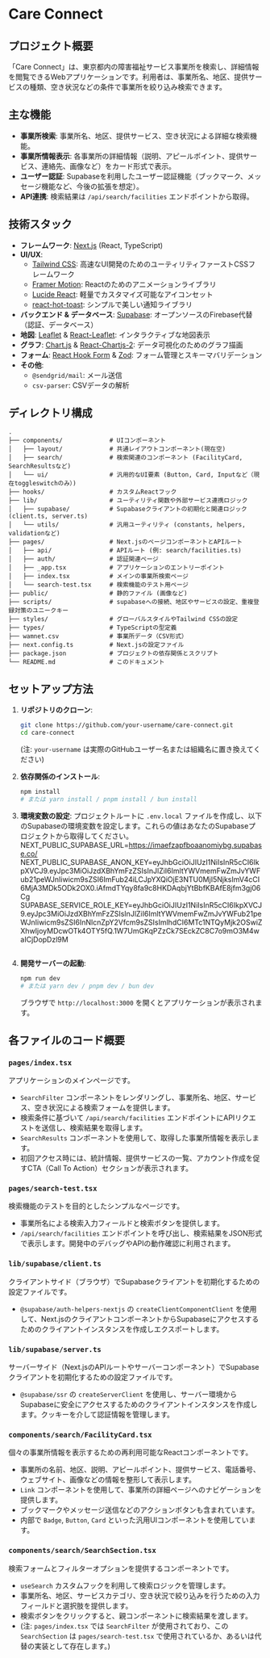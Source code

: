 # Care Connect

## プロジェクト概要

「Care Connect」は、東京都内の障害福祉サービス事業所を検索し、詳細情報を閲覧できるWebアプリケーションです。利用者は、事業所名、地区、提供サービスの種類、空き状況などの条件で事業所を絞り込み検索できます。

## 主な機能

*   **事業所検索**: 事業所名、地区、提供サービス、空き状況による詳細な検索機能。
*   **事業所情報表示**: 各事業所の詳細情報（説明、アピールポイント、提供サービス、連絡先、画像など）をカード形式で表示。
*   **ユーザー認証**: Supabaseを利用したユーザー認証機能（ブックマーク、メッセージ機能など、今後の拡張を想定）。
*   **API連携**: 検索結果は `/api/search/facilities` エンドポイントから取得。

## 技術スタック

*   **フレームワーク**: [Next.js](https://nextjs.org/) (React, TypeScript)
*   **UI/UX**:
    *   [Tailwind CSS](https://tailwindcss.com/): 高速なUI開発のためのユーティリティファーストCSSフレームワーク
    *   [Framer Motion](https://www.framer.com/motion/): Reactのためのアニメーションライブラリ
    *   [Lucide React](https://lucide.dev/): 軽量でカスタマイズ可能なアイコンセット
    *   [react-hot-toast](https://react-hot-toast.com/): シンプルで美しい通知ライブラリ
*   **バックエンド & データベース**: [Supabase](https://supabase.com/): オープンソースのFirebase代替（認証、データベース）
*   **地図**: [Leaflet](https://leafletjs.com/) & [React-Leaflet](https://react-leaflet.js.org/): インタラクティブな地図表示
*   **グラフ**: [Chart.js](https://www.chartjs.org/) & [React-Chartjs-2](https://react-chartjs-2.js.org/): データ可視化のためのグラフ描画
*   **フォーム**: [React Hook Form](https://react-hook-form.com/) & [Zod](https://zod.dev/): フォーム管理とスキーマバリデーション
*   **その他**:
    *   `@sendgrid/mail`: メール送信
    *   `csv-parser`: CSVデータの解析

## ディレクトリ構成

```
.
├── components/             # UIコンポーネント
│   ├── layout/             # 共通レイアウトコンポーネント(現在空)
│   ├── search/             # 検索関連のコンポーネント (FacilityCard, SearchResultsなど)
│   └── ui/                 # 汎用的なUI要素 (Button, Card, Inputなど（現在toggleswitchのみ）)
├── hooks/                  # カスタムReactフック
├── lib/                    # ユーティリティ関数や外部サービス連携ロジック
│   ├── supabase/           # Supabaseクライアントの初期化と関連ロジック (client.ts, server.ts)
│   └── utils/              # 汎用ユーティリティ (constants, helpers, validationなど)
├── pages/                  # Next.jsのページコンポーネントとAPIルート
│   ├── api/                # APIルート (例: search/facilities.ts)
│   ├── auth/               # 認証関連ページ
│   ├── _app.tsx            # アプリケーションのエントリーポイント
│   ├── index.tsx           # メインの事業所検索ページ
│   └── search-test.tsx     # 検索機能のテスト用ページ
├── public/                 # 静的ファイル (画像など)
├── scripts/                # supabaseへの接続、地区やサービスの設定、重複登録対策のユニークキー
├── styles/                 # グローバルスタイルやTailwind CSSの設定
├── types/                  # TypeScriptの型定義
├── wamnet.csv              # 事業所データ（CSV形式）
├── next.config.ts          # Next.jsの設定ファイル
├── package.json            # プロジェクトの依存関係とスクリプト
└── README.md               # このドキュメント
```

## セットアップ方法

1.  **リポジトリのクローン**:
    ```bash
    git clone https://github.com/your-username/care-connect.git
    cd care-connect
    ```
    (注: `your-username` は実際のGitHubユーザー名または組織名に置き換えてください)

2.  **依存関係のインストール**:
    ```bash
    npm install
    # または yarn install / pnpm install / bun install
    ```

3.  **環境変数の設定**:
    プロジェクトルートに `.env.local` ファイルを作成し、以下のSupabaseの環境変数を設定します。これらの値はあなたのSupabaseプロジェクトから取得してください。
    NEXT_PUBLIC_SUPABASE_URL=https://imaefzapfboaanomiybg.supabase.co/
    NEXT_PUBLIC_SUPABASE_ANON_KEY=eyJhbGciOiJIUzI1NiIsInR5cCI6IkpXVCJ9.eyJpc3MiOiJzdXBhYmFzZSIsInJlZiI6ImltYWVmemFwZmJvYWFub21peWJnIiwicm9sZSI6ImFub24iLCJpYXQiOjE3NTU0MjI5NjksImV4cCI6MjA3MDk5ODk2OX0.iAfmdTYqy8fa9c8HKDAqbjYtBbfKBAfE8jfm3gj06Cg
    SUPABASE_SERVICE_ROLE_KEY=eyJhbGciOiJIUzI1NiIsInR5cCI6IkpXVCJ9.eyJpc3MiOiJzdXBhYmFzZSIsInJlZiI6ImltYWVmemFwZmJvYWFub21peWJnIiwicm9sZSI6InNlcnZpY2Vfcm9sZSIsImlhdCI6MTc1NTQyMjk2OSwiZXhwIjoyMDcwOTk4OTY5fQ.1W7UmGKqPZzCk7SEckZC8C7o9mO3M4waICjDopDzl9M
    ```

4.  **開発サーバーの起動**:
    ```bash
    npm run dev
    # または yarn dev / pnpm dev / bun dev
    ```
    ブラウザで `http://localhost:3000` を開くとアプリケーションが表示されます。

## 各ファイルのコード概要

### `pages/index.tsx`

アプリケーションのメインページです。

*   `SearchFilter` コンポーネントをレンダリングし、事業所名、地区、サービス、空き状況による検索フォームを提供します。
*   検索条件に基づいて `/api/search/facilities` エンドポイントにAPIリクエストを送信し、検索結果を取得します。
*   `SearchResults` コンポーネントを使用して、取得した事業所情報を表示します。
*   初回アクセス時には、統計情報、提供サービスの一覧、アカウント作成を促すCTA（Call To Action）セクションが表示されます。

### `pages/search-test.tsx`

検索機能のテストを目的としたシンプルなページです。

*   事業所名による検索入力フィールドと検索ボタンを提供します。
*   `/api/search/facilities` エンドポイントを呼び出し、検索結果をJSON形式で表示します。開発中のデバッグやAPIの動作確認に利用されます。

### `lib/supabase/client.ts`

クライアントサイド（ブラウザ）でSupabaseクライアントを初期化するための設定ファイルです。

*   `@supabase/auth-helpers-nextjs` の `createClientComponentClient` を使用して、Next.jsのクライアントコンポーネントからSupabaseにアクセスするためのクライアントインスタンスを作成しエクスポートします。

### `lib/supabase/server.ts`

サーバーサイド（Next.jsのAPIルートやサーバーコンポーネント）でSupabaseクライアントを初期化するための設定ファイルです。

*   `@supabase/ssr` の `createServerClient` を使用し、サーバー環境からSupabaseに安全にアクセスするためのクライアントインスタンスを作成します。クッキーを介して認証情報を管理します。

### `components/search/FacilityCard.tsx`

個々の事業所情報を表示するための再利用可能なReactコンポーネントです。

*   事業所の名前、地区、説明、アピールポイント、提供サービス、電話番号、ウェブサイト、画像などの情報を整形して表示します。
*   `Link` コンポーネントを使用して、事業所の詳細ページへのナビゲーションを提供します。
*   ブックマークやメッセージ送信などのアクションボタンも含まれています。
*   内部で `Badge`, `Button`, `Card` といった汎用UIコンポーネントを使用しています。

### `components/search/SearchSection.tsx`

検索フォームとフィルターオプションを提供するコンポーネントです。

*   `useSearch` カスタムフックを利用して検索ロジックを管理します。
*   事業所名、地区、サービスカテゴリ、空き状況で絞り込みを行うための入力フィールドと選択肢を提供します。
*   検索ボタンをクリックすると、親コンポーネントに検索結果を渡します。
*   (注: `pages/index.tsx` では `SearchFilter` が使用されており、この `SearchSection` は `pages/search-test.tsx` で使用されているか、あるいは代替の実装として存在します。)